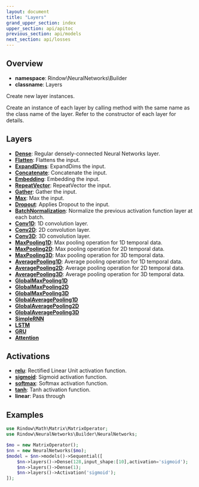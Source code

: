 ```yaml
---
layout: document
title: "Layers"
grand_upper_section: index
upper_section: api/apitoc
previous_section: api/models
next_section: api/losses
---
```

Overview
-------

- **namespace**: Rindow\NeuralNetworks\Builder
- **classname**: Layers

Create new layer instances.

Create an instance of each layer by calling method with the same name as the class name of the layer.
Refer to the constructor of each layer for details.

Layers
------

- [**Dense**](dense.html): Regular densely-connected Neural Networks layer.
- [**Flatten**](flatten.html): Flattens the input.
- [**ExpandDims**](expanddims.html): ExpandDims the input.
- [**Concatenate**](concatenate.html): Concatenate the input.
- [**Embedding**](embedding.html): Embedding the input.
- [**RepeatVector**](repeatvector.html): RepeatVector the input.
- [**Gather**](gather.html): Gather the input.
- [**Max**](max.html): Max the input.
- [**Dropout**](dropout.html): Applies Dropout to the input.
- [**BatchNormalization**](batchnormalization.html): Normalize the previous activation function layer at each batch.
- [**Conv1D**](conv1d.html): 1D convolution layer.
- [**Conv2D**](conv2d.html): 2D convolution layer.
- [**Conv3D**](conv3d.html): 3D convolution layer.
- [**MaxPooling1D**](maxpooling1d.html): Max pooling operation for 1D temporal data.
- [**MaxPooling2D**](maxpooling2d.html): Max pooling operation for 2D temporal data.
- [**MaxPooling3D**](maxpooling3d.html): Max pooling operation for 3D temporal data.
- [**AveragePooling1D**](averagepooling1d.html): Average pooling operation for 1D temporal data.
- [**AveragePooling2D**](averagepooling2d.html): Average pooling operation for 2D temporal data.
- [**AveragePooling3D**](averagepooling3d.html): Average pooling operation for 3D temporal data.
- [**GlobalMaxPooling1D**](globalmaxpooling1d.html)
- [**GlobalMaxPooling2D**](globalmaxpooling2d.html)
- [**GlobalMaxPooling3D**](globalmaxpooling3d.html)
- [**GlobalAveragePooling1D**](globalaveragepooling1d.html)
- [**GlobalAveragePooling2D**](globalaveragepooling2d.html)
- [**GlobalAveragePooling3D**](globalaveragepooling3d.html)
- [**SimpleRNN**](simplernn.html)
- [**LSTM**](lstm.html)
- [**GRU**](gru.html)
- [**Attention**](attention.html)

Activations
-----------

- [**relu**](relu.html): Rectified Linear Unit activation function.
- [**sigmoid**](sigmoid.html): Sigmoid activation function.
- [**softmax**](softmax.html): Softmax activation function.
- [**tanh**](tanh.html): Tanh activation function.
- **linear**: Pass through

Examples
--------

```php
use Rindow\Math\Matrix\MatrixOperator;
use Rindow\NeuralNetworks\Builder\NeuralNetworks;

$mo = new MatrixOperator();
$nn = new NeuralNetworks($mo);
$model = $nn->models()->Sequential([
    $nn->layers()->Dense(128,input_shape:[10],activation='sigmoid');
    $nn->layers()->Dense(1);
    $nn->layers()->Activation('sigmoid');
]);
```
